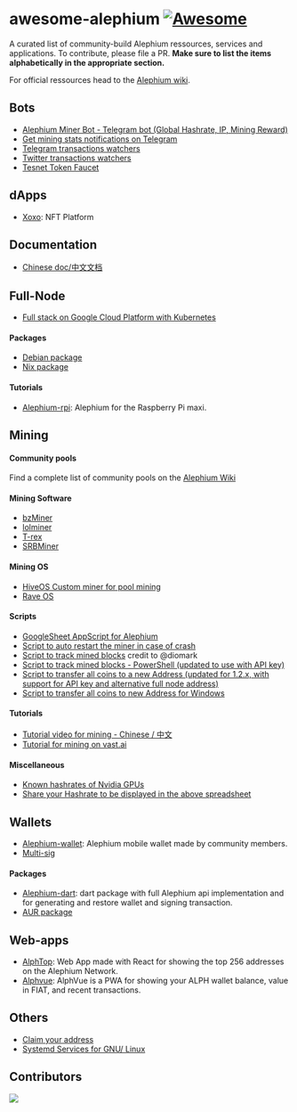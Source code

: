 # awesome-alephium [![Awesome](https://awesome.re/badge.svg)](https://github.com/alephium/awesome-alephium)

A curated list of community-build Alephium ressources, services and applications. 
To contribute, please file a PR. **Make sure to list the items alphabetically in the appropriate section.**

For official ressources head to the [Alephium wiki](https://wiki.alephium.org).

## Bots

* [Alephium Miner Bot - Telegram bot (Global Hashrate, IP, Mining Reward)](https://github.com/nguyenvinhlinh/alephium-miner-bot)
* [Get mining stats notifications on Telegram](https://gitlab.com/sven-hash/alephium/-/tree/main/alephium-bot)
* [Telegram transactions watchers](https://t.me/alphwhalesalert)
* [Twitter transactions watchers](https://twitter.com/AlephiumWW)
* [Tesnet Token Faucet](https://touilleio.medium.com/building-a-faucet-for-alephium-blockchain-b6f18e87eb12)

## dApps

* [Xoxo](https://xoxo.com.br/): NFT Platform

## Documentation

* [Chinese doc/中文文档](https://github.com/Lbqds/alephium-docs)

## Full-Node

* [Full stack on Google Cloud Platform with Kubernetes](https://github.com/liuhongchao/alephium-stack)

#### Packages

* [Debian package](https://projects.iabsis.com/projects/alephium-pkg/wiki/How_to_install_Alephium_with_packages)
* [Nix package](https://github.com/chloekek/alephium-nix)


#### Tutorials

* [Alephium-rpi](https://github.com/Eeysirhc/alephium-rpi): Alephium for the Raspberry Pi maxi. 

## Mining

#### Community pools

Find a complete list of community pools on the [Alephium Wiki](https://wiki.alephium.org/mining/Pool-Mining-Guide#community-pools)

#### Mining Software 

* [bzMiner](https://www.bzminer.com/)
* [lolminer](https://lolminer.site/download/)
* [T-rex](https://trex-miner.com/)
* [SRBMiner](https://www.srbminer.com/download.html)

#### Mining OS 

* [HiveOS Custom miner for pool mining](https://gitlab.com/public-alephium/hiveos-custom)
* [Rave OS](https://raveos.com/)

#### Scripts

* [GoogleSheet AppScript for Alephium](https://github.com/MrGoldenpioche/Alephium-GoogleAppScripts)
* [Script to auto restart the miner in case of crash](https://gist.github.com/polarker/d7f7a9903106c6184cf76fad4e695294)
* [Script to track mined blocks](https://gist.github.com/polarker/e13a8898b4977d86c2c9d4b867341635) credit to @diomark
* [Script to track mined blocks - PowerShell (updated to use with API key)](https://gist.github.com/polarker/a21491d2d5aab1b5f2306b5f8b6f9b6e)
* [Script to transfer all coins to a new Address  (updated for 1.2.x, with support for API key and alternative full node address)](https://gist.github.com/diomark/727dc28a4d606e5b4c1143c0a07f2423)
* [Script to transfer all coins to new Address for Windows](https://github.com/skitsur-dev/alephium-sweep-all-script/blob/main/sweep-all.ps1)

#### Tutorials

* [Tutorial video for mining - Chinese / 中文](https://www.youtube.com/watch?v=-hLQDnth0iM)
* [Tutorial for mining on vast.ai](https://github.com/diomark/alph/blob/main/miningAlphOnVast.md)

#### Miscellaneous 

* [Known hashrates of Nvidia GPUs](https://docs.google.com/spreadsheets/d/10eUjwGU-Kmw1XM1dDOKfdscOeShakSnjcBGzBT46rmc/edit?usp=sharing)
* [Share your Hashrate to be displayed in the above spreadsheet](https://forms.gle/cCMMZn6cRkQ4pXNx9)

## Wallets

* [Alephium-wallet](https://github.com/sahharYoucef/alephium_wallet): Alephium mobile wallet made by community members. 
* [Multi-sig](https://altco.notion.site/altco/alephium-b8c069de878f4820bbd1176cbcab9cc7)

#### Packages

* [Alephium-dart](https://github.com/sahharYoucef/alephium_dart): dart package with full Alephium api implementation and for generating and restore wallet and signing transaction. 
* [AUR package](https://aur.archlinux.org/packages/alephium-wallet-bin/)

## Web-apps

* [AlphTop](https://github.com/WilhelmKallstrom/alph-top): Web App made with React for showing the top 256 addresses on the Alephium Network.
* [Alphvue](https://github.com/WilhelmKallstrom/alphvue): AlphVue is a PWA for showing your ALPH wallet balance, value in FIAT, and recent transactions.

## Others

* [Claim your address](https://github.com/sven-hash/address2name)
* [Systemd Services for GNU/ Linux](https://gitlab.com/sven-hash/alephium/-/tree/main/systemd/system)



## Contributors

<a href="https://github.com/alephium/awesome-alephium/graphs/contributors">
  <img src="https://contrib.rocks/image?repo=alephium/awesome-alephium" />
</a>

